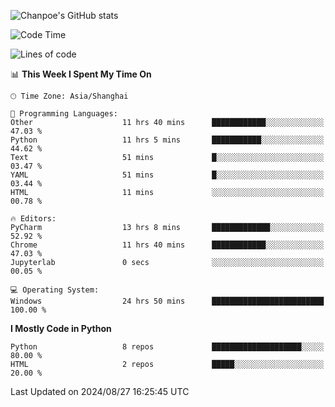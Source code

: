 ![Chanpoe's GitHub stats](https://github-readme-stats.vercel.app/api?username=Chanpoe&show_icons=true&count_private=true&theme=cobalt)

<!--START_SECTION:waka-->
![Code Time](http://img.shields.io/badge/Code%20Time-83%20hrs%2015%20mins-blue)

![Lines of code](https://img.shields.io/badge/From%20Hello%20World%20I%27ve%20Written-1.6%20million%20lines%20of%20code-blue)

📊 **This Week I Spent My Time On** 

```text
🕑︎ Time Zone: Asia/Shanghai

💬 Programming Languages: 
Other                    11 hrs 40 mins      ████████████░░░░░░░░░░░░░   47.03 % 
Python                   11 hrs 5 mins       ███████████░░░░░░░░░░░░░░   44.62 % 
Text                     51 mins             █░░░░░░░░░░░░░░░░░░░░░░░░   03.47 % 
YAML                     51 mins             █░░░░░░░░░░░░░░░░░░░░░░░░   03.44 % 
HTML                     11 mins             ░░░░░░░░░░░░░░░░░░░░░░░░░   00.78 % 

🔥 Editors: 
PyCharm                  13 hrs 8 mins       █████████████░░░░░░░░░░░░   52.92 % 
Chrome                   11 hrs 40 mins      ████████████░░░░░░░░░░░░░   47.03 % 
Jupyterlab               0 secs              ░░░░░░░░░░░░░░░░░░░░░░░░░   00.05 % 

💻 Operating System: 
Windows                  24 hrs 50 mins      █████████████████████████   100.00 % 
```

**I Mostly Code in Python** 

```text
Python                   8 repos             ████████████████████░░░░░   80.00 % 
HTML                     2 repos             █████░░░░░░░░░░░░░░░░░░░░   20.00 % 
```




 Last Updated on 2024/08/27 16:25:45 UTC
<!--END_SECTION:waka-->

